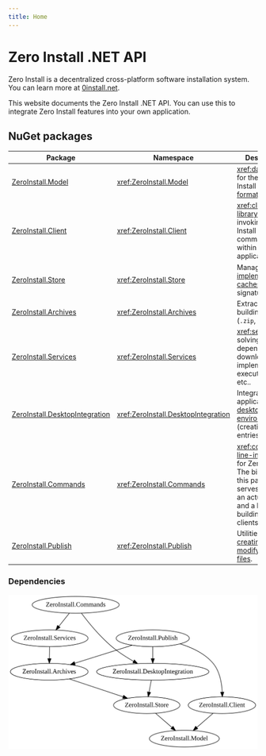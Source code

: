 ```yaml
---
title: Home
---
```


# Zero Install .NET API

Zero Install is a decentralized cross-platform software installation system. You can learn more at [0install.net](https://0install.net/).

This website documents the Zero Install .NET API. You can use this to integrate Zero Install features into your own application.

## NuGet packages

| Package                                                                                          | Namespace                             | Description                                                                                                                                 |
| ------------------------------------------------------------------------------------------------ | ------------------------------------- | ------------------------------------------------------------------------------------------------------------------------------------------- |
| [ZeroInstall.Model](https://www.nuget.org/packages/ZeroInstall.Model/)                           | <xref:ZeroInstall.Model>              | <xref:data-model> for the Zero Install [feed format](https://docs.0install.net/specifications/feed/).                                       |
| [ZeroInstall.Client](https://www.nuget.org/packages/ZeroInstall.Client/)                         | <xref:ZeroInstall.Client>             | <xref:client-library> for invoking Zero Install commands from within other applications.                                                    |
| [ZeroInstall.Store](https://www.nuget.org/packages/ZeroInstall.Store/)                           | <xref:ZeroInstall.Store>              | Management of [implementation caches](https://docs.0install.net/details/cache/), digital signatures, etc..                                  |
| [ZeroInstall.Archives](https://www.nuget.org/packages/ZeroInstall.Archives/)                     | <xref:ZeroInstall.Archives>           | Extracting and building archives (`.zip`, `.tar`, etc.).                                                                                    |
| [ZeroInstall.Services](https://www.nuget.org/packages/ZeroInstall.Services/)                     | <xref:ZeroInstall.Services>           | <xref:services> for solving dependencies, downloading implementations, executing apps, etc..                                                |
| [ZeroInstall.DesktopIntegration](https://www.nuget.org/packages/ZeroInstall.DesktopIntegration/) | <xref:ZeroInstall.DesktopIntegration> | Integrating applications with [desktop environments](https://docs.0install.net/details/desktop-integration/) (creating menu entries, etc.). |
| [ZeroInstall.Commands](https://www.nuget.org/packages/ZeroInstall.Commands/)                     | <xref:ZeroInstall.Commands>           | <xref:command-line-interface> for Zero Install. The binary in this package serves both as an actual CLI and a library for building other clients.  |
| [ZeroInstall.Publish](https://www.nuget.org/packages/ZeroInstall.Publish/)                       | <xref:ZeroInstall.Publish>            | Utilities for [creating and modifying feed files](xref:publishing).                                                                         |

### Dependencies

![NuGet dependency graph](img/nuget-dependencies.svg)
